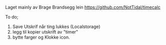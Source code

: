 Laget mainly av Brage Brandsegg lein
https://github.com/NotTidal/timecalc

To do;
1. Save Utskrif når ting lukkes (Localstorage)
2. legg til kopier utskrift av "timer"
3. bytte farger og Klokke icon.
